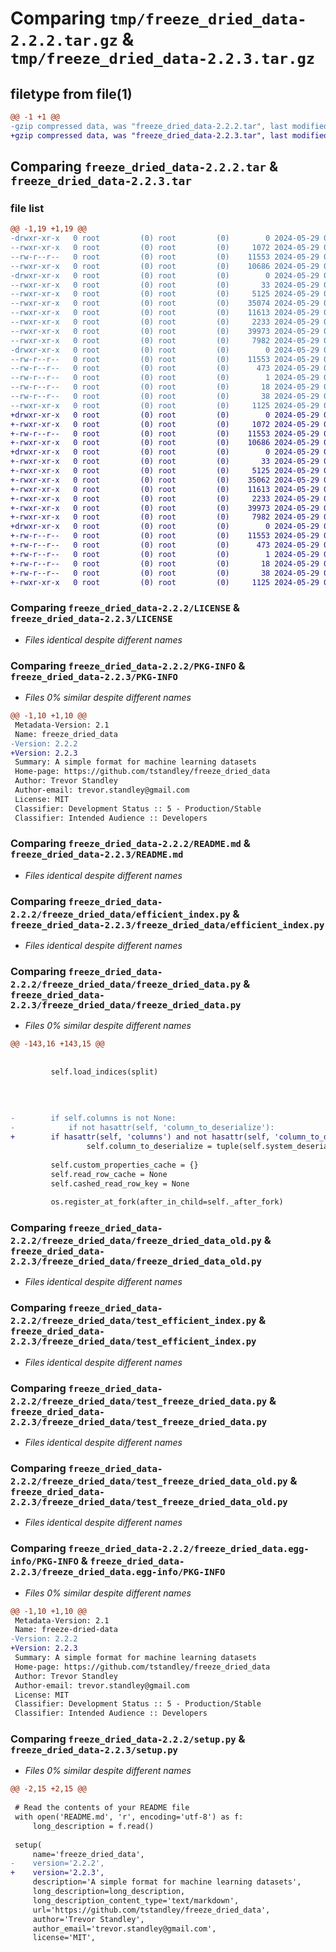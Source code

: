 # Comparing `tmp/freeze_dried_data-2.2.2.tar.gz` & `tmp/freeze_dried_data-2.2.3.tar.gz`

## filetype from file(1)

```diff
@@ -1 +1 @@
-gzip compressed data, was "freeze_dried_data-2.2.2.tar", last modified: Wed May 29 00:25:17 2024, max compression
+gzip compressed data, was "freeze_dried_data-2.2.3.tar", last modified: Wed May 29 02:29:44 2024, max compression
```

## Comparing `freeze_dried_data-2.2.2.tar` & `freeze_dried_data-2.2.3.tar`

### file list

```diff
@@ -1,19 +1,19 @@
-drwxr-xr-x   0 root         (0) root         (0)        0 2024-05-29 00:25:17.470155 freeze_dried_data-2.2.2/
--rwxr-xr-x   0 root         (0) root         (0)     1072 2024-05-29 00:25:05.000000 freeze_dried_data-2.2.2/LICENSE
--rw-r--r--   0 root         (0) root         (0)    11553 2024-05-29 00:25:17.470155 freeze_dried_data-2.2.2/PKG-INFO
--rwxr-xr-x   0 root         (0) root         (0)    10686 2024-05-29 00:25:05.000000 freeze_dried_data-2.2.2/README.md
-drwxr-xr-x   0 root         (0) root         (0)        0 2024-05-29 00:25:17.470155 freeze_dried_data-2.2.2/freeze_dried_data/
--rwxr-xr-x   0 root         (0) root         (0)       33 2024-05-29 00:25:05.000000 freeze_dried_data-2.2.2/freeze_dried_data/__init__.py
--rwxr-xr-x   0 root         (0) root         (0)     5125 2024-05-29 00:25:05.000000 freeze_dried_data-2.2.2/freeze_dried_data/efficient_index.py
--rwxr-xr-x   0 root         (0) root         (0)    35074 2024-05-29 00:25:05.000000 freeze_dried_data-2.2.2/freeze_dried_data/freeze_dried_data.py
--rwxr-xr-x   0 root         (0) root         (0)    11613 2024-05-29 00:25:05.000000 freeze_dried_data-2.2.2/freeze_dried_data/freeze_dried_data_old.py
--rwxr-xr-x   0 root         (0) root         (0)     2233 2024-05-29 00:25:05.000000 freeze_dried_data-2.2.2/freeze_dried_data/test_efficient_index.py
--rwxr-xr-x   0 root         (0) root         (0)    39973 2024-05-29 00:25:05.000000 freeze_dried_data-2.2.2/freeze_dried_data/test_freeze_dried_data.py
--rwxr-xr-x   0 root         (0) root         (0)     7982 2024-05-29 00:25:05.000000 freeze_dried_data-2.2.2/freeze_dried_data/test_freeze_dried_data_old.py
-drwxr-xr-x   0 root         (0) root         (0)        0 2024-05-29 00:25:17.470155 freeze_dried_data-2.2.2/freeze_dried_data.egg-info/
--rw-r--r--   0 root         (0) root         (0)    11553 2024-05-29 00:25:17.000000 freeze_dried_data-2.2.2/freeze_dried_data.egg-info/PKG-INFO
--rw-r--r--   0 root         (0) root         (0)      473 2024-05-29 00:25:17.000000 freeze_dried_data-2.2.2/freeze_dried_data.egg-info/SOURCES.txt
--rw-r--r--   0 root         (0) root         (0)        1 2024-05-29 00:25:17.000000 freeze_dried_data-2.2.2/freeze_dried_data.egg-info/dependency_links.txt
--rw-r--r--   0 root         (0) root         (0)       18 2024-05-29 00:25:17.000000 freeze_dried_data-2.2.2/freeze_dried_data.egg-info/top_level.txt
--rw-r--r--   0 root         (0) root         (0)       38 2024-05-29 00:25:17.470155 freeze_dried_data-2.2.2/setup.cfg
--rwxr-xr-x   0 root         (0) root         (0)     1125 2024-05-29 00:25:05.000000 freeze_dried_data-2.2.2/setup.py
+drwxr-xr-x   0 root         (0) root         (0)        0 2024-05-29 02:29:44.970379 freeze_dried_data-2.2.3/
+-rwxr-xr-x   0 root         (0) root         (0)     1072 2024-05-29 02:29:33.000000 freeze_dried_data-2.2.3/LICENSE
+-rw-r--r--   0 root         (0) root         (0)    11553 2024-05-29 02:29:44.970379 freeze_dried_data-2.2.3/PKG-INFO
+-rwxr-xr-x   0 root         (0) root         (0)    10686 2024-05-29 02:29:33.000000 freeze_dried_data-2.2.3/README.md
+drwxr-xr-x   0 root         (0) root         (0)        0 2024-05-29 02:29:44.970379 freeze_dried_data-2.2.3/freeze_dried_data/
+-rwxr-xr-x   0 root         (0) root         (0)       33 2024-05-29 02:29:33.000000 freeze_dried_data-2.2.3/freeze_dried_data/__init__.py
+-rwxr-xr-x   0 root         (0) root         (0)     5125 2024-05-29 02:29:33.000000 freeze_dried_data-2.2.3/freeze_dried_data/efficient_index.py
+-rwxr-xr-x   0 root         (0) root         (0)    35062 2024-05-29 02:29:33.000000 freeze_dried_data-2.2.3/freeze_dried_data/freeze_dried_data.py
+-rwxr-xr-x   0 root         (0) root         (0)    11613 2024-05-29 02:29:33.000000 freeze_dried_data-2.2.3/freeze_dried_data/freeze_dried_data_old.py
+-rwxr-xr-x   0 root         (0) root         (0)     2233 2024-05-29 02:29:33.000000 freeze_dried_data-2.2.3/freeze_dried_data/test_efficient_index.py
+-rwxr-xr-x   0 root         (0) root         (0)    39973 2024-05-29 02:29:33.000000 freeze_dried_data-2.2.3/freeze_dried_data/test_freeze_dried_data.py
+-rwxr-xr-x   0 root         (0) root         (0)     7982 2024-05-29 02:29:33.000000 freeze_dried_data-2.2.3/freeze_dried_data/test_freeze_dried_data_old.py
+drwxr-xr-x   0 root         (0) root         (0)        0 2024-05-29 02:29:44.970379 freeze_dried_data-2.2.3/freeze_dried_data.egg-info/
+-rw-r--r--   0 root         (0) root         (0)    11553 2024-05-29 02:29:44.000000 freeze_dried_data-2.2.3/freeze_dried_data.egg-info/PKG-INFO
+-rw-r--r--   0 root         (0) root         (0)      473 2024-05-29 02:29:44.000000 freeze_dried_data-2.2.3/freeze_dried_data.egg-info/SOURCES.txt
+-rw-r--r--   0 root         (0) root         (0)        1 2024-05-29 02:29:44.000000 freeze_dried_data-2.2.3/freeze_dried_data.egg-info/dependency_links.txt
+-rw-r--r--   0 root         (0) root         (0)       18 2024-05-29 02:29:44.000000 freeze_dried_data-2.2.3/freeze_dried_data.egg-info/top_level.txt
+-rw-r--r--   0 root         (0) root         (0)       38 2024-05-29 02:29:44.970379 freeze_dried_data-2.2.3/setup.cfg
+-rwxr-xr-x   0 root         (0) root         (0)     1125 2024-05-29 02:29:33.000000 freeze_dried_data-2.2.3/setup.py
```

### Comparing `freeze_dried_data-2.2.2/LICENSE` & `freeze_dried_data-2.2.3/LICENSE`

 * *Files identical despite different names*

### Comparing `freeze_dried_data-2.2.2/PKG-INFO` & `freeze_dried_data-2.2.3/PKG-INFO`

 * *Files 0% similar despite different names*

```diff
@@ -1,10 +1,10 @@
 Metadata-Version: 2.1
 Name: freeze_dried_data
-Version: 2.2.2
+Version: 2.2.3
 Summary: A simple format for machine learning datasets
 Home-page: https://github.com/tstandley/freeze_dried_data
 Author: Trevor Standley
 Author-email: trevor.standley@gmail.com
 License: MIT
 Classifier: Development Status :: 5 - Production/Stable
 Classifier: Intended Audience :: Developers
```

### Comparing `freeze_dried_data-2.2.2/README.md` & `freeze_dried_data-2.2.3/README.md`

 * *Files identical despite different names*

### Comparing `freeze_dried_data-2.2.2/freeze_dried_data/efficient_index.py` & `freeze_dried_data-2.2.3/freeze_dried_data/efficient_index.py`

 * *Files identical despite different names*

### Comparing `freeze_dried_data-2.2.2/freeze_dried_data/freeze_dried_data.py` & `freeze_dried_data-2.2.3/freeze_dried_data/freeze_dried_data.py`

 * *Files 0% similar despite different names*

```diff
@@ -143,16 +143,15 @@
         
         
         self.load_indices(split)
 
 
 
 
-        if self.columns is not None:
-            if not hasattr(self, 'column_to_deserialize'):
+        if hasattr(self, 'columns') and not hasattr(self, 'column_to_deserialize'):
                 self.column_to_deserialize = tuple(self.system_deserialize for i in range(len(self.columns)))
         
         self.custom_properties_cache = {}
         self.read_row_cache = None
         self.cashed_read_row_key = None
 
         os.register_at_fork(after_in_child=self._after_fork)
```

### Comparing `freeze_dried_data-2.2.2/freeze_dried_data/freeze_dried_data_old.py` & `freeze_dried_data-2.2.3/freeze_dried_data/freeze_dried_data_old.py`

 * *Files identical despite different names*

### Comparing `freeze_dried_data-2.2.2/freeze_dried_data/test_efficient_index.py` & `freeze_dried_data-2.2.3/freeze_dried_data/test_efficient_index.py`

 * *Files identical despite different names*

### Comparing `freeze_dried_data-2.2.2/freeze_dried_data/test_freeze_dried_data.py` & `freeze_dried_data-2.2.3/freeze_dried_data/test_freeze_dried_data.py`

 * *Files identical despite different names*

### Comparing `freeze_dried_data-2.2.2/freeze_dried_data/test_freeze_dried_data_old.py` & `freeze_dried_data-2.2.3/freeze_dried_data/test_freeze_dried_data_old.py`

 * *Files identical despite different names*

### Comparing `freeze_dried_data-2.2.2/freeze_dried_data.egg-info/PKG-INFO` & `freeze_dried_data-2.2.3/freeze_dried_data.egg-info/PKG-INFO`

 * *Files 0% similar despite different names*

```diff
@@ -1,10 +1,10 @@
 Metadata-Version: 2.1
 Name: freeze-dried-data
-Version: 2.2.2
+Version: 2.2.3
 Summary: A simple format for machine learning datasets
 Home-page: https://github.com/tstandley/freeze_dried_data
 Author: Trevor Standley
 Author-email: trevor.standley@gmail.com
 License: MIT
 Classifier: Development Status :: 5 - Production/Stable
 Classifier: Intended Audience :: Developers
```

### Comparing `freeze_dried_data-2.2.2/setup.py` & `freeze_dried_data-2.2.3/setup.py`

 * *Files 0% similar despite different names*

```diff
@@ -2,15 +2,15 @@
 
 # Read the contents of your README file
 with open('README.md', 'r', encoding='utf-8') as f:
     long_description = f.read()
 
 setup(
     name='freeze_dried_data',
-    version='2.2.2',
+    version='2.2.3',
     description='A simple format for machine learning datasets',
     long_description=long_description,
     long_description_content_type='text/markdown',
     url='https://github.com/tstandley/freeze_dried_data',
     author='Trevor Standley',
     author_email='trevor.standley@gmail.com',
     license='MIT',
```

